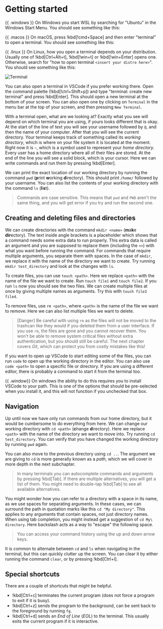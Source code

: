 # Getting started

{{ .windows }}
On Windows you start WSL by searching for "Ubuntu" in the Windows Start Menu.
You should see something like this:

{{ .macos }}
On macOS, press !kbd[!cmd+Space] and then enter "terminal" to open a terminal.
You should see something like this:

{{ .linux }}
On Linux, how you open a terminal depends on your distribution. Usually one of
!kbd[Ctrl+Alt+t], !kbd[!win+t] or !kbd[!win+Enter] opens one. Otherwise, search
for "how to open terminal `<insert your distro here>`". You should see something
like this:

<!-- Replace with a picture of a terminal running bash -->
![Terminal](/assets/cli/windows_terminal.png)

You can also open a terminal in VSCode if you prefer working there. Open the
command palette (!kbd[!ctrl+Shift+p]) and type "terminal: create new terminal"
and press !kbd[Enter]. This should open a new terminal at the bottom of your
screen. You can also open one by clicking on `Terminal` in the menu bar at the
top of your screen, and then pressing `New Terminal`.

With a terminal open, what are we looking at? Exactly what you see will depend
on which terminal you are using, if yours looks different that is okay. At the
start of the line of text you will see your username followed by `@`, and then
the name of your computer. After that you will see the current directory. Your
terminal keeps track of something called its _working directory_, which is
where on your file system it is located at the moment. Right now it is `~`,
which is a symbol used to represent your _home directory_. Every user has a
home directory where all of their files are stored. At the end of the line you
will see a solid block, which is your cursor. Here we can write commands and
run them by pressing !kbd[Enter].

We can print the exact location of our working directory by running the command
`pwd` (**p**rint **w**orking **d**irectory). This should print `/home/`
followed by your username. You can also list the contents of your working
directory with the command `ls` (**l**i**s**t).

> Commands are case sensitive. This means that `pwd` and `PWD` aren't the same
> thing, and you will get error if you try and run the second one.

## Creating and deleting files and directories

We can create directories with the command `mkdir <name>` (**m**a**k**e
**dir**ectory). The text inside angle brackets is a placeholder which shows
that a command needs some extra data to run properly. This extra data is called
an argument and you are supposed to replace them (including the `<>`) with what
you want before running the command. For commands that require multiple
arguments, you separate them with spaces. In the case of `mkdir`, we replace it
with the name of the directory we want to create. Try running `mkdir
test_directory` and look at the changes with `ls`.

To create files, you can use `touch <path>`. Here we replace `<path>` with the
name of the file we want to create. Run `touch file1` and `touch file2`. If you
run `ls` now you should see the two files. We can create multiple files at once
by giving multiple names as arguments. Try this with `touch file3 file4`.

To remove files, use `rm <path>`, where `<path>` is the name of the file we
want to remove. Here we can also list multiple files we want to delete.

<!-- Maybe we should hint at git here to help you not lose your progress -->
> [Danger]
> Be careful with using `rm` as the files will not be moved to the trashcan
> like they would if you deleted them from a user interface. If you use `rm`,
> the files are gone and you cannot recover them. You won't be able to remove
> system critical files without extra authentication, but you should still be
> careful. The next chapter covers _Git_, which can protect you from costly
> mistakes like this!

If you want to open up VSCode to start editing some of the files, you can run
`code` to open up the working directory in the editor. You can also use `code
<path>` to open a specific file or directory. If you are using a different
editor, there is probably a command to start it from the terminal too.

{{ .window}}
On windows the ability to do this requires you to install VSCode to your path.
This is one of the options that should be pre-selected when you install it, and
this will not function if you unchecked that box.

## Navigation

Up until now we have only run commands from our home directory, but it would be
cumbersome to do everything from here. We can change our working directory with
`cd <path>` (**c**hange **d**irectory). Here we replace `<path>` with the name
of the directory we want to move into. Try running `cd test_directory`. You can
verify that you have changed the working directory by running `pwd` again.

You can also move to the previous directory using `cd ..`. The argument we are
giving to `cd` is more generally known as a _path_, which we will cover in more
depth in the next subchapter.

> In many terminals you can autocomplete commands and arguments by pressing
> !kbd[Tab]. If there are multiple alternatives, you will get a list of them.
> You might need to double-tap !kbd[Tab] to see all available alternatives.

You might wonder how you can refer to a directory with a space in its name, as
we use spaces for separating arguments. In these cases, we can surround the
path in quotation marks like this `cd "My directory"`. This applies to any
arguments that contain spaces, not just directory names. When using tab
completion, you might instead get a suggestion of `cd My\ directory`. Here
backslash acts as a way to "escape" the following space.

> You can access your command history using the up and down arrow keys.

It is common to alternate between `cd` and `ls` when navigating in the
terminal, but this can quickly clutter up the screen. You can clear it by
either running the command `clear`, or by pressing
!kbd[Ctrl+l].

## Special shortcuts

There are a couple of shortcuts that might be helpful.

- !kbd[Ctrl+c] terminates the current program (does not force a program to exit
  if it is busy).
- !kbd[Ctrl+z] sends the program to the background, can be sent back to the
  foreground by running `fg`.
- !kbd[Ctrl+d] sends an _End of Line_ (_EOL_) to the terminal. This usually
  exits the current program if it is interactive.
